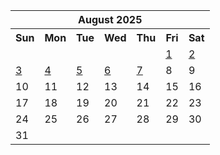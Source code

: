 <table align="center" border="0" cellpadding="0" cellspacing="0" class="month">
 <tr>
  <th class="month" colspan="7">
   August 2025
  </th>
 </tr>
 <tr>
  <th class="sun">
   Sun
  </th>
  <th class="mon">
   Mon
  </th>
  <th class="tue">
   Tue
  </th>
  <th class="wed">
   Wed
  </th>
  <th class="thu">
   Thu
  </th>
  <th class="fri">
   Fri
  </th>
  <th class="sat">
   Sat
  </th>
 </tr>
 <tr>
  <td class="noday">
  </td>
  <td class="noday">
  </td>
  <td class="noday">
  </td>
  <td class="noday">
  </td>
  <td class="noday">
  </td>
  <td class="fri">
   <a href="20250801.py">
    1
   </a>
  </td>
  <td class="sat">
   <a href="20250802.py">
    2
   </a>
  </td>
 </tr>
 <tr>
  <td class="sun">
   <a href="20250803.py">
    3
   </a>
  </td>
  <td class="mon">
   <a href="20250804.py">
    4
   </a>
  </td>
  <td class="tue">
   <a href="20250805.py">
    5
   </a>
  </td>
  <td class="wed">
   <a href="20250806.py">
    6
   </a>
  </td>
  <td class="thu">
   <a href="20250807.py">
    7
   </a>
  </td>
  <td class="fri">
   8
  </td>
  <td class="sat">
   9
  </td>
 </tr>
 <tr>
  <td class="sun">
   10
  </td>
  <td class="mon">
   11
  </td>
  <td class="tue">
   12
  </td>
  <td class="wed">
   13
  </td>
  <td class="thu">
   14
  </td>
  <td class="fri">
   15
  </td>
  <td class="sat">
   16
  </td>
 </tr>
 <tr>
  <td class="sun">
   17
  </td>
  <td class="mon">
   18
  </td>
  <td class="tue">
   19
  </td>
  <td class="wed">
   20
  </td>
  <td class="thu">
   21
  </td>
  <td class="fri">
   22
  </td>
  <td class="sat">
   23
  </td>
 </tr>
 <tr>
  <td class="sun">
   24
  </td>
  <td class="mon">
   25
  </td>
  <td class="tue">
   26
  </td>
  <td class="wed">
   27
  </td>
  <td class="thu">
   28
  </td>
  <td class="fri">
   29
  </td>
  <td class="sat">
   30
  </td>
 </tr>
 <tr>
  <td class="sun">
   31
  </td>
  <td class="noday">
  </td>
  <td class="noday">
  </td>
  <td class="noday">
  </td>
  <td class="noday">
  </td>
  <td class="noday">
  </td>
  <td class="noday">
  </td>
 </tr>
</table>
